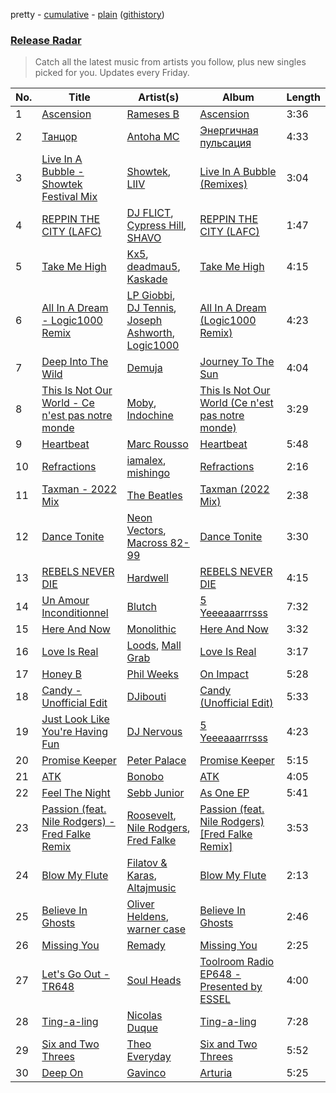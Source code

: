 pretty - [cumulative](/playlists/cumulative/Release%20Radar.md) - [plain](/playlists/plain/37i9dQZEVXbsudmxBFKW7G) ([githistory](https://github.githistory.xyz/vitokorn/spotify-playlist-archive/blob/master/playlists/plain/37i9dQZEVXbsudmxBFKW7G))

### [Release Radar](https://open.spotify.com/playlist/37i9dQZEVXbsudmxBFKW7G)

> Catch all the latest music from artists you follow, plus new singles picked for you. Updates every Friday.

| No. | Title | Artist(s) | Album | Length |
|---|---|---|---|---|
| 1 | [Ascension](https://open.spotify.com/track/1hnhP7AtIJlH8tRRN8fcPw) | [Rameses B](https://open.spotify.com/artist/06EfEcjc0vdvI6VNL0soIO) | [Ascension](https://open.spotify.com/album/7pnRSLpOHvirPGVBbKRG6Y) | 3:36 |
| 2 | [Танцор](https://open.spotify.com/track/1LEbCNEhYliYkoRsRneye6) | [Antoha MC](https://open.spotify.com/artist/6OqmKFaRcw0f23m5PQ9CrL) | [Энергичная пульсация](https://open.spotify.com/album/4bilivV0DbmQtvSdS0duMj) | 4:33 |
| 3 | [Live In A Bubble - Showtek Festival Mix](https://open.spotify.com/track/3w1HaKoVtrD71HpowUU4sy) | [Showtek](https://open.spotify.com/artist/3gk0OYeLFWYupGFRHqLSR7), [LIIV](https://open.spotify.com/artist/1cxTaAQFOAPNMmcKn4YRPj) | [Live In A Bubble (Remixes)](https://open.spotify.com/album/7a78X2Ie1KYNUFf51uX7pe) | 3:04 |
| 4 | [REPPIN THE CITY (LAFC)](https://open.spotify.com/track/7rF0spcj9K0w6D1neOmNij) | [DJ FLICT](https://open.spotify.com/artist/5kGccnf4y59UqCEMOPzAXX), [Cypress Hill](https://open.spotify.com/artist/4P0dddbxPil35MNN9G2MEX), [SHAVO](https://open.spotify.com/artist/3db7IWyJRHjZEViTutNdUR) | [REPPIN THE CITY (LAFC)](https://open.spotify.com/album/08EzFs02CBB79Eu6N5InrS) | 1:47 |
| 5 | [Take Me High](https://open.spotify.com/track/4gjN40eaGDu02UhcIB0mVi) | [Kx5](https://open.spotify.com/artist/2avRYQUWQpIkzJOEkf0MdY), [deadmau5](https://open.spotify.com/artist/2CIMQHirSU0MQqyYHq0eOx), [Kaskade](https://open.spotify.com/artist/6TQj5BFPooTa08A7pk8AQ1) | [Take Me High](https://open.spotify.com/album/7B1o7ADGNrli4kqnxTH4fL) | 4:15 |
| 6 | [All In A Dream - Logic1000 Remix](https://open.spotify.com/track/3SG8Ozw6YOgR8WJtr8lzFM) | [LP Giobbi](https://open.spotify.com/artist/3oKnyRhYWzNsTiss5n4Z1J), [DJ Tennis](https://open.spotify.com/artist/6vJvFV1A2CpT8s5B1oUN6t), [Joseph Ashworth](https://open.spotify.com/artist/7CpmbhzkL9uT1D9nhckTxB), [Logic1000](https://open.spotify.com/artist/2EFsfh1zewsSWhDINv7j1I) | [All In A Dream (Logic1000 Remix)](https://open.spotify.com/album/699Jw6f2UuWYYEKcrlda6l) | 4:23 |
| 7 | [Deep Into The Wild](https://open.spotify.com/track/4MVbVPtmowr4tU4kl3sq7P) | [Demuja](https://open.spotify.com/artist/1LfqhJiCiHfVzrBOVaBXc1) | [Journey To The Sun](https://open.spotify.com/album/076oWZNx1DcWKcACnMVxzn) | 4:04 |
| 8 | [This Is Not Our World - Ce n'est pas notre monde](https://open.spotify.com/track/3zb70J0WpTgoDJDQFdgcuY) | [Moby](https://open.spotify.com/artist/3OsRAKCvk37zwYcnzRf5XF), [Indochine](https://open.spotify.com/artist/7knmbOGe07k85GmK50vACB) | [This Is Not Our World (Ce n'est pas notre monde)](https://open.spotify.com/album/3PhnG2fvWkcM0gGaJhqq5p) | 3:29 |
| 9 | [Heartbeat](https://open.spotify.com/track/1syMCNn3IkeMbIfmDwkb8Z) | [Marc Rousso](https://open.spotify.com/artist/5f04rilC9gS34hBTw1bYXm) | [Heartbeat](https://open.spotify.com/album/2ZiddAyxM98xMHCu5pwuR5) | 5:48 |
| 10 | [Refractions](https://open.spotify.com/track/5T78R7NpMs9DJVSaxEowuM) | [iamalex](https://open.spotify.com/artist/6M6LWvHKgBle8SUtSpq6SU), [mishingo](https://open.spotify.com/artist/4h3GbEbbDBcyrICmI4QUAK) | [Refractions](https://open.spotify.com/album/03KrQZCLUNTSaqnx1GHBsT) | 2:16 |
| 11 | [Taxman - 2022 Mix](https://open.spotify.com/track/1NcQkuennLBhTIqms4b6ob) | [The Beatles](https://open.spotify.com/artist/3WrFJ7ztbogyGnTHbHJFl2) | [Taxman (2022 Mix)](https://open.spotify.com/album/6CVqKOQkHlK1lRWlOnLkXs) | 2:38 |
| 12 | [Dance Tonite](https://open.spotify.com/track/0VPJHffNebAqAxnP2OJ6hu) | [Neon Vectors](https://open.spotify.com/artist/4g5PqjCtAT5WppcucyRW8X), [Macross 82-99](https://open.spotify.com/artist/5C8KyBfvAz9PSaOd30eIow) | [Dance Tonite](https://open.spotify.com/album/0QZSdm43Tuj9adxJiTYcgW) | 3:30 |
| 13 | [REBELS NEVER DIE](https://open.spotify.com/track/2GHD6eBLzyupwqjvmYWrGZ) | [Hardwell](https://open.spotify.com/artist/6BrvowZBreEkXzJQMpL174) | [REBELS NEVER DIE](https://open.spotify.com/album/5OU4esREA0HLwNekPigYeZ) | 4:15 |
| 14 | [Un Amour Inconditionnel](https://open.spotify.com/track/213npEFgOuP89aHcKnD4qp) | [Blutch](https://open.spotify.com/artist/5cdE65wvlFqMFAeQ29MZgr) | [5 Yeeeaaarrrsss](https://open.spotify.com/album/2cyckkPuzZKnSiapPodb7b) | 7:32 |
| 15 | [Here And Now](https://open.spotify.com/track/4XohnWywFgTsU3coiivsLB) | [Monolithic](https://open.spotify.com/artist/0bbPxPcaed3Td8DqCxBmBP) | [Here And Now](https://open.spotify.com/album/3AbrEl6mzSNa0ahehfxRiE) | 3:32 |
| 16 | [Love Is Real](https://open.spotify.com/track/7nZNvE2EdKrH127yzBMW8E) | [Loods](https://open.spotify.com/artist/1uF7AFfGahplhiaHEy9NNl), [Mall Grab](https://open.spotify.com/artist/7yF6JnFPDzgml2Ytkyl5D7) | [Love Is Real](https://open.spotify.com/album/2zQJvUy9Cw6BGlYBBL4f8X) | 3:17 |
| 17 | [Honey B](https://open.spotify.com/track/6s7708tDTNfzCyGrGnx9QK) | [Phil Weeks](https://open.spotify.com/artist/0ruxrxTRHzfO8KsLLNPNkK) | [On Impact](https://open.spotify.com/album/2ypG2gQuw44X4d6mOhcHJw) | 5:28 |
| 18 | [Candy - Unofficial Edit](https://open.spotify.com/track/7rrSUHa0piVWdh381gFVCa) | [DJibouti](https://open.spotify.com/artist/2PyUWRpP3uy6MrZB1rPxQw) | [Candy (Unofficial Edit)](https://open.spotify.com/album/6BClgHZK2KkmKSicyHMVEC) | 5:33 |
| 19 | [Just Look Like You're Having Fun](https://open.spotify.com/track/58h3mP3pnA3qdNnLDHWDE9) | [DJ Nervous](https://open.spotify.com/artist/7AbLDbvm6s6sDM29txw1JO) | [5 Yeeeaaarrrsss](https://open.spotify.com/album/2cyckkPuzZKnSiapPodb7b) | 4:23 |
| 20 | [Promise Keeper](https://open.spotify.com/track/5lBTh2PSFjOX6SvCysmlbN) | [Peter Palace](https://open.spotify.com/artist/5DTULJKBuH7CcxLrvJbiRj) | [Promise Keeper](https://open.spotify.com/album/0XNxKLXZRG5Tw3k9aG8ZHN) | 5:15 |
| 21 | [ATK](https://open.spotify.com/track/3AaGCSpUFAmtB1XGxz5IWk) | [Bonobo](https://open.spotify.com/artist/0cmWgDlu9CwTgxPhf403hb) | [ATK](https://open.spotify.com/album/1x8w8WymEDZWQ60O7qKGbH) | 4:05 |
| 22 | [Feel The Night](https://open.spotify.com/track/5doQ4q2BnpQq0pbpqvEjcz) | [Sebb Junior](https://open.spotify.com/artist/0oP6v3SuOC5jPc5pGUQdsD) | [As One EP](https://open.spotify.com/album/0MXYtsxB8XhwDZYzX3w4Rj) | 5:41 |
| 23 | [Passion (feat. Nile Rodgers) - Fred Falke Remix](https://open.spotify.com/track/01NJ2sDafTTW8UADIxHMUQ) | [Roosevelt](https://open.spotify.com/artist/4AQrqVz6BYwy29iMxcGtx7), [Nile Rodgers](https://open.spotify.com/artist/3yDIp0kaq9EFKe07X1X2rz), [Fred Falke](https://open.spotify.com/artist/0AfNNw1LS2i9KW4icd7inD) | [Passion (feat. Nile Rodgers) [Fred Falke Remix]](https://open.spotify.com/album/26iBlyf3iKR7siw6HxJSJQ) | 3:53 |
| 24 | [Blow My Flute](https://open.spotify.com/track/21pS0gSX35dV1E1t89bnmE) | [Filatov & Karas](https://open.spotify.com/artist/5NW2uPFatEKjZQ5gpWD8HO), [Altajmusic](https://open.spotify.com/artist/12lszTnXb5bCxk8qvl5qLX) | [Blow My Flute](https://open.spotify.com/album/4aPhPDAHm2FJuIiYVNVDCH) | 2:13 |
| 25 | [Believe In Ghosts](https://open.spotify.com/track/0HVwpwnXY2L0M7VW1PbH5F) | [Oliver Heldens](https://open.spotify.com/artist/5nki7yRhxgM509M5ADlN1p), [warner case](https://open.spotify.com/artist/106OuakzOxxbXTuigEEf01) | [Believe In Ghosts](https://open.spotify.com/album/5VuscFaM5Rx8Irbv4vD8uX) | 2:46 |
| 26 | [Missing You](https://open.spotify.com/track/4nua4omY8l1W7Oi7pD8qve) | [Remady](https://open.spotify.com/artist/3JxNeLgMuJI0DEmDt9dLzc) | [Missing You](https://open.spotify.com/album/5husLbAigLdEKHbbSAiSCT) | 2:25 |
| 27 | [Let's Go Out - TR648](https://open.spotify.com/track/6E1LyXp6UxsgUWfhY0YdFv) | [Soul Heads](https://open.spotify.com/artist/1d6QtEZ55k56b03BShAx3T) | [Toolroom Radio EP648 - Presented by ESSEL](https://open.spotify.com/album/6vAEnvAoUNCOhltPCdD3N1) | 4:00 |
| 28 | [Ting-a-ling](https://open.spotify.com/track/6ADLitSemmDS0mnclTTNs8) | [Nicolas Duque](https://open.spotify.com/artist/4xCNtwTGbjQlb6rbwftswW) | [Ting-a-ling](https://open.spotify.com/album/3CuYLC6JJx95n0zRfBShxZ) | 7:28 |
| 29 | [Six and Two Threes](https://open.spotify.com/track/4c9OHqbMciThStSKcpGrXP) | [Theo Everyday](https://open.spotify.com/artist/3hL6w9nChpXColMNig5F5f) | [Six and Two Threes](https://open.spotify.com/album/4BAUBcyY62sBpl8tT9NUCQ) | 5:52 |
| 30 | [Deep On](https://open.spotify.com/track/0T5BVv0wB1MKNdiudoe7ay) | [Gavinco](https://open.spotify.com/artist/7dUeQwfHuOEQGH5PbksGf6) | [Arturia](https://open.spotify.com/album/1x6NXAtpBEYXOLLsB78cI2) | 5:25 |
